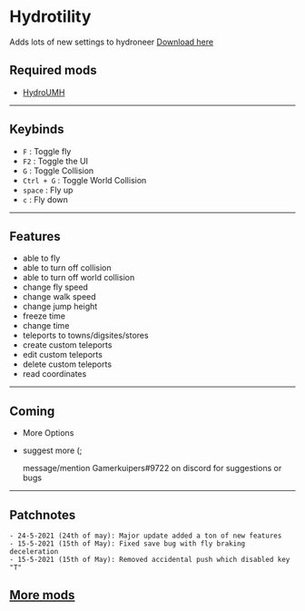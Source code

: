 # Hydrotility

Adds lots of new settings to hydroneer [Download here](https://github.com/Gamerkuipers/Hydroneer-Modding/blob/main/Hydrotility/500-Hydrotility_P.pak)

## Required mods

- [HydroUMH](https://github.com/RHlNO/HydroneerModding/raw/main/Release%20Mods/501-HydroUMH_P.pak)

-----------

## Keybinds

- `F` : Toggle fly
- `F2` : Toggle the UI
- `G` : Toggle Collision
- `Ctrl + G` : Toggle World Collision
- `space` : Fly up
- `c` : Fly down

-----------

## Features

- able to fly
- able to turn off collision
- able to turn off world collision
- change fly speed
- change walk speed
- change jump height
- freeze time
- change time
- teleports to towns/digsites/stores
- create custom teleports
- edit custom teleports
- delete custom teleports
- read coordinates

-----------

## Coming

- More Options
- suggest more (;

    message/mention Gamerkuipers#9722 on discord for suggestions or bugs

-----------

## Patchnotes

    - 24-5-2021 (24th of may): Major update added a ton of new features
    - 15-5-2021 (15th of May): Fixed save bug with fly braking deceleration
    - 15-5-2021 (15th of May): Removed accidental push which disabled key "T"

## [More mods](../../../)
